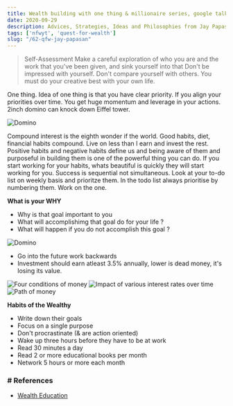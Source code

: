 ```yaml
---
title: Wealth building with one thing & millionaire series, google talks,  Jay Papasan
date: 2020-09-29
description: Advices, Strategies, Ideas and Philosophies from Jay Papasan
tags: ['nfwyt', 'quest-for-wealth']
slug: "/62-qfw-jay-papasan"
---
```


> Self-Assessment 
> Make a careful exploration of who you are and the work that you've been given, and sink yourself into that Don't be impressed with yourself. Don't compare yourself with others. You must do your creative best with your own life. 

One thing. Idea of one thing is that you have clear priority.  If you align your priorities over time. You get huge momentum and leverage in your actions. 2inch domino can knock down Eiffel tower.

![Domino](assets/62-wbjp-domino.png)

 Compound interest is the eighth wonder if the world. Good habits, diet, financial habits compound. Live on less than I earn and invest the rest. Positive habits and negative habits define us and being aware of them and purposeful in building them is one of the powerful thing you can do. If you start working for your habits, whats beautiful is quickly they will start working for you. Success is sequential not simultaneous. Look at your to-do list on weekly basis and prioritze them.  In the todo list always prioritise by numbering them. Work on the one.  

**What is your WHY**    

* Why is that goal important to you
* What will accomplishimg that goal do for your life ? 
* What will happen if you do not accomplish this goal ? 

![Domino](assets/62-wbjp-goal-setting.png)

* Go into the future work backwards
* Investment should earn atleast 3.5% annually, lower is dead money, it's losing its value. 

![Four conditions of money](assets/62-wbjp-4-conditions-of-money.png)
![Impact of various interest rates over time](assets/62-wbjp-compound-interest-rates.png)
![Path of money](assets/62-wbjp-path-of-money.png)

**Habits of the Wealthy**    

  * Write down their goals 
  * Focus on a single purpose 
  * Don't procrastinate (& are action oriented) 
  * Wake up three hours before they have to be at work 
  * Read 30 minutes a day 
  * Read 2 or more educational books per month 
  * Network 5 hours or more each month 


### # References
* [Wealth Education](40-wealth-education)